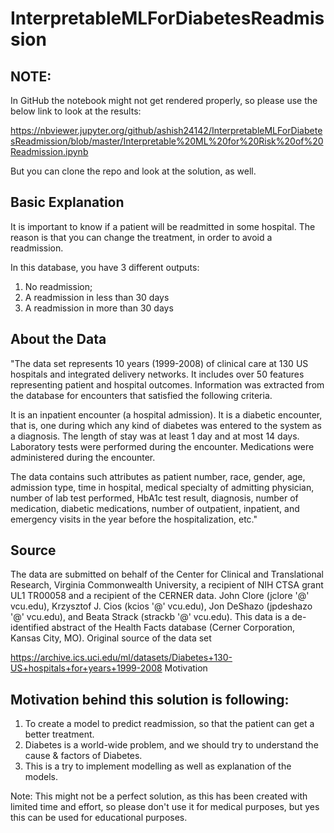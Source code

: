# InterpretableMLForDiabetesReadmission

## NOTE:
In GitHub the notebook might not get rendered properly, so please use the below link to look at the results:

https://nbviewer.jupyter.org/github/ashish24142/InterpretableMLForDiabetesReadmission/blob/master/Interpretable%20ML%20for%20Risk%20of%20Readmission.ipynb

But you can clone the repo and look at the solution, as well.

## Basic Explanation

It is important to know if a patient will be readmitted in some hospital. The reason is that you can change the treatment, in order to avoid a readmission.

In this database, you have 3 different outputs:

1. No readmission;
2. A readmission in less than 30 days 
3. A readmission in more than 30 days 

## About the Data

"The data set represents 10 years (1999-2008) of clinical care at 130 US hospitals and integrated delivery networks. It includes over 50 features representing patient and hospital outcomes. Information was extracted from the database for encounters that satisfied the following criteria.

It is an inpatient encounter (a hospital admission).
It is a diabetic encounter, that is, one during which any kind of diabetes was entered to the system as a diagnosis.
The length of stay was at least 1 day and at most 14 days.
Laboratory tests were performed during the encounter.
Medications were administered during the encounter.

The data contains such attributes as patient number, race, gender, age, admission type, time in hospital, medical specialty of admitting physician, number of lab test performed, HbA1c test result, diagnosis, number of medication, diabetic medications, number of outpatient, inpatient, and emergency visits in the year before the hospitalization, etc."
## Source

The data are submitted on behalf of the Center for Clinical and Translational Research, Virginia Commonwealth University, a recipient of NIH CTSA grant UL1 TR00058 and a recipient of the CERNER data. John Clore (jclore '@' vcu.edu), Krzysztof J. Cios (kcios '@' vcu.edu), Jon DeShazo (jpdeshazo '@' vcu.edu), and Beata Strack (strackb '@' vcu.edu). This data is a de-identified abstract of the Health Facts database (Cerner Corporation, Kansas City, MO). Original source of the data set

https://archive.ics.uci.edu/ml/datasets/Diabetes+130-US+hospitals+for+years+1999-2008
Motivation

## Motivation behind this solution is following:

1. To create a model to predict readmission, so that the patient can get a better treatment.
2. Diabetes is a world-wide problem, and we should try to understand the cause & factors of Diabetes.
3. This is a try to implement modelling as well as explanation of the models.

Note: This might not be a perfect solution, as this has been created with limited time and effort, so please don't use it for medical purposes, but yes this can be used for educational purposes.
